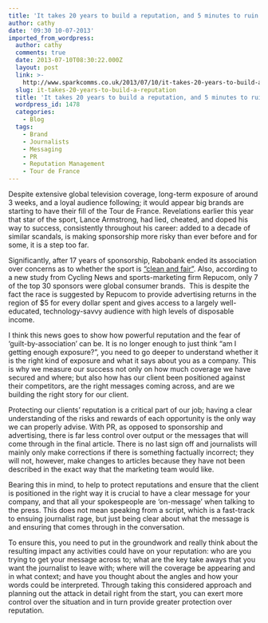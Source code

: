 ```yaml
---
title: 'It takes 20 years to build a reputation, and 5 minutes to ruin it'
author: cathy
date: '09:30 10-07-2013'
imported_from_wordpress:
  author: cathy
  comments: true
  date: 2013-07-10T08:30:22.000Z
  layout: post
  link: >-
    http://www.sparkcomms.co.uk/2013/07/10/it-takes-20-years-to-build-a-reputation/
  slug: it-takes-20-years-to-build-a-reputation
  title: 'It takes 20 years to build a reputation, and 5 minutes to ruin it'
  wordpress_id: 1478
  categories:
    - Blog
  tags:
    - Brand
    - Journalists
    - Messaging
    - PR
    - Reputation Management
    - Tour de France
---
```


Despite extensive global television coverage, long-term exposure of around 3 weeks, and a loyal audience following; it would appear big brands are starting to have their fill of the Tour de France. Revelations earlier this year that star of the sport, Lance Armstrong, had lied, cheated, and doped his way to success, consistently throughout his career: added to a decade of similar scandals, is making sponsorship more risky than ever before and for some, it is a step too far.

Significantly, after 17 years of sponsorship, Rabobank ended its association over concerns as to whether the sport is [“clean and fair”](http://www.bbc.co.uk/news/business-22854929). Also, according to a new study from Cycling News and sports-marketing firm Repucom, only 7 of the top 30 sponsors were global consumer brands.  This is despite the fact the race is suggested by Repucom to provide advertising returns in the region of $5 for every dollar spent and gives access to a largely well-educated, technology-savvy audience with high levels of disposable income.

I think this news goes to show how powerful reputation and the fear of ‘guilt-by-association’ can be. It is no longer enough to just think “am I getting enough exposure?”, you need to go deeper to understand whether it is the right kind of exposure and what it says about you as a company. This is why we measure our success not only on how much coverage we have secured and where; but also how has our client been positioned against their competitors, are the right messages coming across, and are we building the right story for our client.

Protecting our clients’ reputation is a critical part of our job; having a clear understanding of the risks and rewards of each opportunity is the only way we can properly advise. With PR, as opposed to sponsorship and advertising, there is far less control over output or the messages that will come through in the final article. There is no last sign off and journalists will mainly only make corrections if there is something factually incorrect; they will not, however, make changes to articles because they have not been described in the exact way that the marketing team would like.

Bearing this in mind, to help to protect reputations and ensure that the client is positioned in the right way it is crucial to have a clear message for your company, and that all your spokespeople are ‘on-message’ when talking to the press. This does not mean speaking from a script, which is a fast-track to ensuing journalist rage, but just being clear about what the message is and ensuring that comes through in the conversation.

To ensure this, you need to put in the groundwork and really think about the resulting impact any activities could have on your reputation: who are you trying to get your message across to; what are the key take aways that you want the journalist to leave with; where will the coverage be appearing and in what context; and have you thought about the angles and how your words could be interpreted. Through taking this considered approach and planning out the attack in detail right from the start, you can exert more control over the situation and in turn provide greater protection over reputation.
